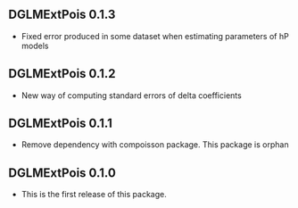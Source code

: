 ## DGLMExtPois 0.1.3

* Fixed error produced in some dataset when estimating parameters of hP models

## DGLMExtPois 0.1.2

* New way of computing standard errors of delta coefficients

## DGLMExtPois 0.1.1

* Remove dependency with compoisson package. This package is orphan

## DGLMExtPois 0.1.0

* This is the first release of this package.
